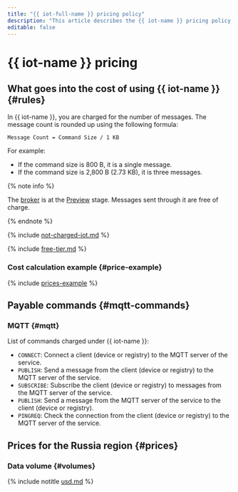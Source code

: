 ```yaml
---
title: "{{ iot-full-name }} pricing policy"
description: "This article describes the {{ iot-name }} pricing policy."
editable: false
---
```


# {{ iot-name }} pricing



## What goes into the cost of using {{ iot-name }} {#rules}

In {{ iot-name }}, you are charged for the number of messages. The message count is rounded up using the following formula:

```
Message Count = Command Size / 1 KB
```

For example:
* If the command size is 800 B, it is a single message.
* If the command size is 2,800 B (2.73 KB), it is three messages.

{% note info %}

The [broker](concepts/index.md#broker) is at the [Preview](../overview/concepts/launch-stages.md) stage. Messages sent through it are free of charge.

{% endnote %}

{% include [not-charged-iot.md](../_includes/pricing/price-formula/not-charged-iot.md) %}

{% include [free-tier.md](../_includes/pricing/price-formula/free-tier.md) %}

### Cost calculation example {#price-example}

{% include [prices-example](../_includes/iot-core/prices-example.md) %}

## Payable commands {#mqtt-commands}

### MQTT {#mqtt}

List of commands charged under {{ iot-name }}:
* `CONNECT`: Connect a client (device or registry) to the MQTT server of the service.
* `PUBLISH`: Send a message from the client (device or registry) to the MQTT server of the service.
* `SUBSCRIBE`: Subscribe the client (device or registry) to messages from the MQTT server of the service.
* `PUBLISH`: Send a message from the MQTT server of the service to the client (device or registry).
* `PINGREQ`: Check the connection from the client (device or registry) to the MQTT server of the service.

## Prices for the Russia region {#prices}

### Data volume {#volumes}



{% include notitle [usd.md](../_pricing/iot-core/usd.md) %}

